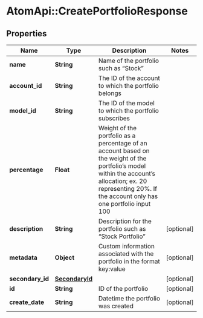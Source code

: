 # AtomApi::CreatePortfolioResponse

## Properties
Name | Type | Description | Notes
------------ | ------------- | ------------- | -------------
**name** | **String** | Name of the portfolio such as “Stock” | 
**account_id** | **String** | The ID of the account to which the portfolio belongs | 
**model_id** | **String** | The ID of the model to which the portfolio subscribes | 
**percentage** | **Float** | Weight of the portfolio as a percentage of an account based on the weight of the portfolio’s model within the account’s allocation; ex. 20 representing 20%. If the account only has one portfolio input 100 | 
**description** | **String** | Description for the portfolio such as “Stock Portfolio” | [optional] 
**metadata** | **Object** | Custom information associated with the portfolio in the format key:value | [optional] 
**secondary_id** | [**SecondaryId**](SecondaryId.md) |  | [optional] 
**id** | **String** | ID of the portfolio | [optional] 
**create_date** | **String** | Datetime the portfolio was created | [optional] 


